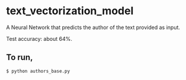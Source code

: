 # text_vectorization_model
A Neural Network that predicts the author of the text provided as input.

Test accuracy: about 64%.
## To run,
`$ python authors_base.py`
